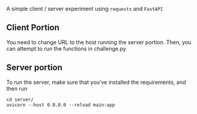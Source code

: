 A simple client / server experiment using `requests` and `FastAPI`

## Client Portion

You need to change URL to the host running the server portion. Then, you can attempt to run the functions in challenge.py

## Server portion

To run the server, make sure that you've installed the requirements, and then run

```shell
cd server/
uvicorn --host 0.0.0.0 --reload main:app
```
